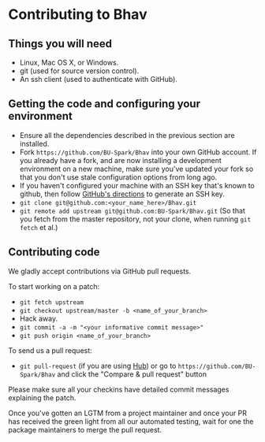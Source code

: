 # Contributing to Bhav

## Things you will need

* Linux, Mac OS X, or Windows.
* git (used for source version control).
* An ssh client (used to authenticate with GitHub).

## Getting the code and configuring your environment

* Ensure all the dependencies described in the previous section are installed.
* Fork `https://github.com/BU-Spark/Bhav` into your own GitHub account. If
   you already have a fork, and are now installing a development environment on
   a new machine, make sure you've updated your fork so that you don't use stale
   configuration options from long ago.
* If you haven't configured your machine with an SSH key that's known to github, then
   follow [GitHub's directions](https://help.github.com/articles/generating-ssh-keys/)
   to generate an SSH key.
* `git clone git@github.com:<your_name_here>/Bhav.git`
* `git remote add upstream git@github.com:BU-Spark/Bhav.git` (So that you
   fetch from the master repository, not your clone, when running `git fetch`
   et al.)

## Contributing code

We gladly accept contributions via GitHub pull requests.

To start working on a patch:

 * `git fetch upstream`
 * `git checkout upstream/master -b <name_of_your_branch>`
 * Hack away.
 * `git commit -a -m "<your informative commit message>"`
 * `git push origin <name_of_your_branch>`

To send us a pull request:

* `git pull-request` (if you are using [Hub](http://github.com/github/hub/)) or
  go to `https://github.com/BU-Spark/Bhav` and click the
  "Compare & pull request" button

Please make sure all your checkins have detailed commit messages explaining the patch.

Once you've gotten an LGTM from a project maintainer and once your PR has received
the green light from all our automated testing, wait for one the package maintainers
to merge the pull request.
